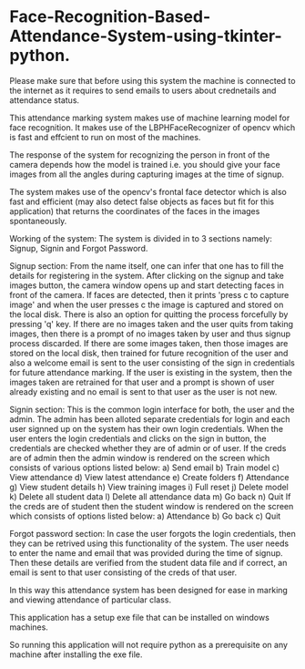 # Face-Recognition-Based-Attendance-System-using-tkinter-python.

Please make sure that before using this system the machine is connected to the internet as it requires to send emails to users about crednetails and attendance status.

This attendance marking system makes use of machine learning model for face recognition. It makes use of the LBPHFaceRecognizer of opencv which is fast and effcient to run on most of the machines.

The response of the system for recognizing the person in front of the camera depends how the model is trained i.e. you should give your face images from all the angles during capturing images at the time of signup.

The system makes use of the opencv's frontal face detector which is also fast and efficient (may also detect false objects as faces but fit for this application) that returns the coordinates of the faces in the images spontaneously.

Working of the system:
The system is divided in to 3 sections namely: Signup, Signin and Forgot Password.

Signup section:
From the name itself, one can infer that one has to fill the details for registering in the system.
After clicking on the signup and take images button, the camera window opens up and start detecting faces in front of the camera.
If faces are detected, then it prints 'press c to capture image' and when the user presses c the image is captured and stored on the local disk.
There is also an option for quitting the process forcefully by pressing 'q' key.
If there are no images taken and the user quits from taking images, then there is a prompt of no images taken by user and thus signup process discarded.
If there are some images taken, then those images are stored on the local disk, then trained for future recognition of the user and also a welcome email is sent to the user consisting of the sign in credentials for future attendance marking.
If the user is existing in the system, then the images taken are retrained for that user and a prompt is shown of user already existing and no email is sent to that user as the user is not new.

Signin section:
This is the common login interface for both, the user and the admin.
The admin has been alloted separate credentials for login and each user signned up on the system has their own login credentials.
When the user enters the login credentials and clicks on the sign in button, the credentials are checked whether they are of admin or of user.
If the creds are of admin then the admin window is rendered on the screen which consists of various options listed below:
  a) Send email
  b) Train model
  c) View attendance
  d) View latest attendance
  e) Create folders
  f) Attendance
  g) View student details
  h) View training images
  i) Full reset
  j) Delete model
  k) Delete all student data
  l) Delete all attendance data
  m) Go back
  n) Quit
If the creds are of student then the student window is rendered on the screen which consists of options listed below:
  a) Attendance
  b) Go back
  c) Quit

Forgot password section:
In case the user forgots the login credentials, then they can be retrived using this functionality of the system.
The user needs to enter the name and email that was provided during the time of signup.
Then these details are verified from the student data file and if correct, an email is sent to that user consisting of the creds of that user.

In this way this attendance system has been designed for ease in marking and viewing attendance of particular class.

This application has a setup exe file that can be installed on windows machines.

So running this application will not require python as a prerequisite on any machine after installing the exe file.
